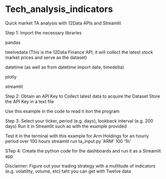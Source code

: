 # Tech_analysis_indicators
Quick market TA analysis with 12Data APIs and Streamlit

Step 1: Import the necessary libraries

pandas

twelvedata (This is the 12Data Finance API, it will collect the latest stock market prices and serve as the dataset)

datetime (as well as from datetime import date, timedelta)

plotly

streamlit

Step 2: Obtain an API Key to Collect latest data to acquire the Dataset
Store the API Key in a text file

Use this example in the code to read it iton the program 


Step 3: Select your ticker, period (e.g. days), lookback interval (e.g. 200 days)
Run it in Streamlit such as with the example provided



Test it in the terminal with this example for Arm Holdings for an hourly period over 100 hours
streamlit run ta_input.py 'ARM' 100 '1h'

STep 4:
Create the python code for the dashboards and run it as a Streamlit app

Disclaimer:
Figure out your trading strategy with a multitude of indicators (e.g. volatility, volume, etc) taht you can get with Twelve data

  
